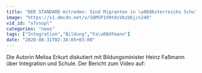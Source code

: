 ```yaml
---
title: "DER STANDARD mitreden: Sind Migranten in \u00d6sterreichs Schulen wirklich chancenlos?"
image: "https://s1.dmcdn.net/v/SQMSP1VHt8sVbzb6j/x240"
vid_id: "x7vsopl"
categories: "news"
tags: ["Integration","Bildung","Fa\u00dfmann"]
date: "2020-08-31T02:38:05+03:00"
---
```

Die Autorin Melisa Erkurt diskutiert mit Bildungsminister Heinz Faßmann über Integration und Schule. Der Bericht zum Video auf: 
